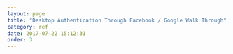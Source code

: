 ```yaml
---
layout: page
title: "Desktop Authentication Through Facebook / Google Walk Through"
category: ref
date: 2017-07-22 15:12:31
order: 3
---
```



